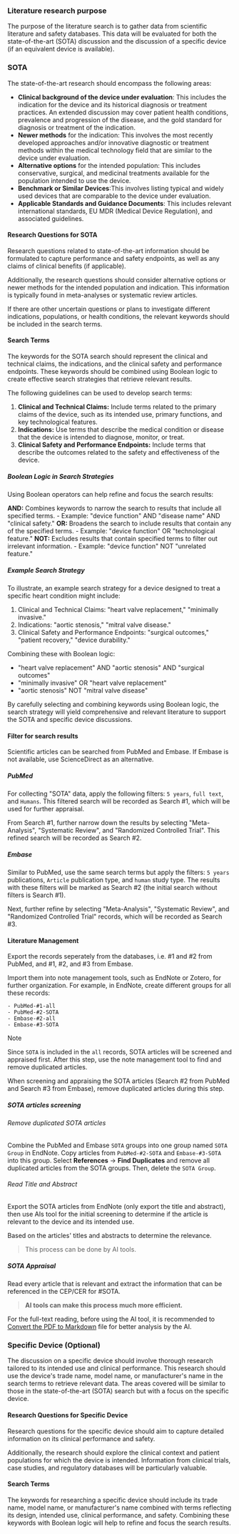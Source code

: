 

### Literature research purpose

The purpose of the literature search is to gather data from scientific literature and safety databases. This data will be evaluated for both the state-of-the-art (SOTA) discussion and the discussion of a specific device (if an equivalent device is available).

### SOTA

The state-of-the-art research should encompass the following areas:
- **Clinical background of the device under evaluation**: This includes the indication for the device and its historical diagnosis or treatment practices. An extended discussion may cover patient health conditions, prevalence and progression of the disease, and the gold standard for diagnosis or treatment of the indication.
- **Newer methods** for the indication: This involves the most recently developed approaches and/or innovative diagnostic or treatment methods within the medical technology field that are similar to the device under evaluation.
- **Alternative options** for the intended population: This includes conservative, surgical, and medicinal treatments available for the population intended to use the device.
- **Benchmark or Similar Devices**:This involves listing typical and widely used devices that are comparable to the device under evaluation.
- **Applicable Standards and Guidance Documents**: This includes relevant international standards, EU MDR (Medical Device Regulation), and associated guidelines.

#### Research Questions for SOTA

Research questions related to state-of-the-art information should be formulated to capture performance and safety endpoints, as well as any claims of clinical benefits (if applicable).

Additionally, the research questions should consider alternative options or newer methods for the intended population and indication. This information is typically found in meta-analyses or systematic review articles.

If there are other uncertain questions or plans to investigate different indications, populations, or health conditions, the relevant keywords should be included in the search terms.

#### Search Terms

The keywords for the SOTA search should represent the clinical and technical claims, the indications, and the clinical safety and performance endpoints. These keywords should be combined using Boolean logic to create effective search strategies that retrieve relevant results.

The following guidelines can be used to develop search terms:

1. **Clinical and Technical Claims:** Include terms related to the primary claims of the device, such as its intended use, primary functions, and key technological features.
2. **Indications:** Use terms that describe the medical condition or disease that the device is intended to diagnose, monitor, or treat.
3. **Clinical Safety and Performance Endpoints:** Include terms that describe the outcomes related to the safety and effectiveness of the device.

##### Boolean Logic in Search Strategies

Using Boolean operators can help refine and focus the search results:

**AND:** Combines keywords to narrow the search to results that include all specified terms.
    - Example: "device function" AND "disease name" AND "clinical safety."
**OR:** Broadens the search to include results that contain any of the specified terms.
    - Example: "device function" OR "technological feature."
**NOT:** Excludes results that contain specified terms to filter out irrelevant information.
    - Example: "device function" NOT "unrelated feature."

##### Example Search Strategy

To illustrate, an example search strategy for a device designed to treat a specific heart condition might include:

1. Clinical and Technical Claims: "heart valve replacement," "minimally invasive."
2. Indications: "aortic stenosis," "mitral valve disease."
3. Clinical Safety and Performance Endpoints: "surgical outcomes," "patient recovery," "device durability."

Combining these with Boolean logic:

- "heart valve replacement" AND "aortic stenosis" AND "surgical outcomes"
- "minimally invasive" OR "heart valve replacement"
- "aortic stenosis" NOT "mitral valve disease"

By carefully selecting and combining keywords using Boolean logic, the search strategy will yield comprehensive and relevant literature to support the SOTA and specific device discussions.

#### Filter for search results

Scientific articles can be searched from PubMed and Embase. If Embase is not available, use ScienceDirect as an alternative.

##### PubMed

For collecting "SOTA" data, apply the following filters: `5 years`, `full text`, and `Humans`. This filtered search will be recorded as Search #1, which will be used for further appraisal.

From Search #1, further narrow down the results by selecting "Meta-Analysis", "Systematic Review", and "Randomized Controlled Trial". This refined search will be recorded as Search #2.

##### Embase

Similar to PubMed, use the same search terms but apply the filters: `5 years` publications, `Article` publication type, and `human` study type. The results with these filters will be marked as Search #2 (the initial search without filters is Search #1).

Next, further refine by selecting "Meta-Analysis", "Systematic Review", and "Randomized Controlled Trial" records, which will be recorded as Search #3.

#### Literature Management 

Export the records seperately from the databases, i.e. #1 and #2 from PubMed, and #1, #2, and #3 from Embase. 

Import them into note management tools, such as EndNote or Zotero, for further organization. For example, in EndNote, create different groups for all these records:

```
- PubMed-#1-all
- PubMed-#2-SOTA
- Embase-#2-all
- Embase-#3-SOTA
```

> [!NOTE]
> Since `SOTA` is included in the `all` records, SOTA articles will be screened and appraised first. After this step, use the note management tool to find and remove duplicated articles.

When screening and appraising the SOTA articles (Search #2 from PubMed and Search #3 from Embase), remove duplicated articles during this step.

##### SOTA articles screening

###### Remove duplicated SOTA articles

Combine the PubMed and Embase `SOTA` groups into one group named `SOTA Group` in EndNote. Copy articles from `PubMed-#2-SOTA` and `Embase-#3-SOTA` into this group. Select **References** -> **Find Duplicates** and remove all duplicated articles from the SOTA groups. Then, delete the `SOTA Group`.

###### Read Title and Abstract 

Export the SOTA articles from EndNote (only export the title and abstract), then use AIs tool for the initial screening to determine if the article is relevant to the device and its intended use.

Based on the articles' titles and abstracts to determine the relevance. 
 >This process can be done by AI tools.

##### SOTA Appraisal

Read every article that is relevant and extract the information that can be referenced in the CEP/CER for #SOTA.

> **AI tools can make this process much more efficient.**  

For the full-text reading, before using the AI tool, it is recommended to [Convert the PDF to Markdown](GitHub_Collab..md) file for better analysis by the AI. 









### Specific Device (Optional)

The discussion on a specific device should involve thorough research tailored to its intended use and clinical performance. This research should use the device's trade name, model name, or manufacturer's name in the search terms to retrieve relevant data. The areas covered will be similar to those in the state-of-the-art (SOTA) search but with a focus on the specific device.

#### Research Questions for Specific Device

Research questions for the specific device should aim to capture detailed information on its clinical performance and safety. 

Additionally, the research should explore the clinical context and patient populations for which the device is intended. Information from clinical trials, case studies, and regulatory databases will be particularly valuable.

#### Search Terms

The keywords for researching a specific device should include its trade name, model name, or manufacturer's name combined with terms reflecting its design, intended use, clinical performance, and safety. Combining these keywords with Boolean logic will help to refine and focus the search results.


































